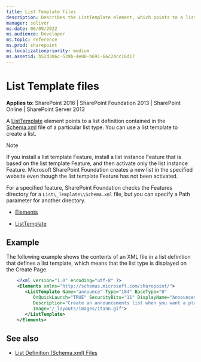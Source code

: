 ```yaml
---
title: List Template files
description: Describes the ListTemplate element, which points to a list definition contained in the Schema.xml file of a particular list type. 
manager: soliver
ms.date: 06/09/2022
ms.audience: Developer
ms.topic: reference
ms.prod: sharepoint
ms.localizationpriority: medium
ms.assetid: b52d306c-539b-4e00-b691-66c24cc16d17
---
```


# List Template files

**Applies to**: SharePoint 2016 | SharePoint Foundation 2013 | SharePoint Online | SharePoint Server 2013

A [ListTemplate](listtemplate-element-list-template.md) element points to a list definition contained in the [Schema.xml](https://msdn.microsoft.com/library/c2f01064-80d8-47ee-b602-ecf4c480ac56(Office.15).aspx) file of a particular list type. You can use a list template to create a list.

> [!NOTE] 
> If you install a list template Feature, install a list instance Feature that is based on the list template Feature, and then activate only the list instance Feature. Microsoft SharePoint Foundation creates a new list in the specified website even though the list template Feature has not been activated.

For a specified feature, SharePoint Foundation checks the Features directory for a `List\_Template\\Schema.xml` file, but you can specify a Path parameter for another directory.

- [Elements](elements-element-list-template.md)

- [ListTemplate](listtemplate-element-list-template.md)

## Example

The following example shows the contents of an XML file in a list definition that defines a list template, which means that the list type is displayed on the Create Page.

```XML 
    <?xml version="1.0" encoding="utf-8" ?>
    <Elements xmlns="http://schemas.microsoft.com/sharepoint/">
       <ListTemplate Name="announce" Type="104" BaseType="0" 
          OnQuickLaunch="TRUE" SecurityBits="11" DisplayName="Announcements" 
          Description="Create an announcements list when you want a place to share news, status, and other short bits of information." 
          Image="/_layouts/images/itann.gif">
       </ListTemplate>
    </Elements>
```

## See also

- [List Definition (Schema.xml) Files](list-definition-schema-xml-files.md)





